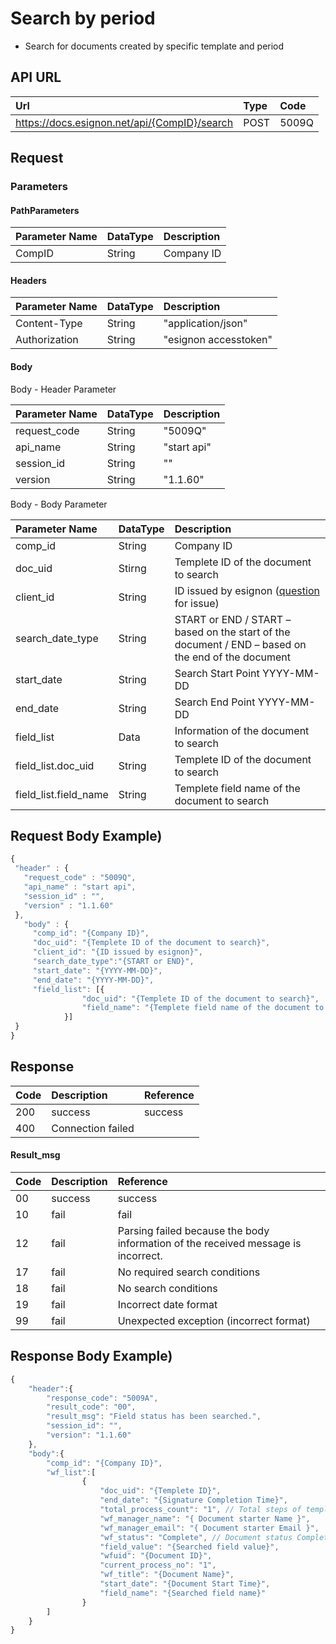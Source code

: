 # Search by period

* Search for documents created by specific template and period

## API URL

| Url | Type | **Code** |
| :--- | :--- | :--- |
| https://docs.esignon.net/api/{CompID}/search | POST | 5009Q |

## Request

### Parameters

#### PathParameters

| **Parameter Name** | DataType | **Description** |
| :--- | :--- | :--- |
| CompID | String | Company ID |

####  Headers

| **Parameter Name**                         | DataType | **Description** |
| :--- | :--- | :--- |
| Content-Type | String | "application/json" |
| Authorization | String | "esignon accesstoken" |

####   Body 

  Body - Header Parameter

| **Parameter Name**                         | DataType | **Description** |
| :--- | :--- | :--- |
| request\_code | String | "5009Q" |
| api\_name | String | "start api" |
| session\_id | String | "" |
| version | String | "1.1.60" |

  Body - Body Parameter

| **Parameter Name** | DataType | **Description** |
| :--- | :--- | :--- |
| comp\_id | String | Company ID |
| doc\_uid | Stirng | Templete ID of the document to search |
| client\_id | String |  ID issued by esignon \([question](https://esignon.net/en/customer/) for issue\) |
| search\_date\_type | String | START or END / START – based on the start of the document  / END – based on the end of the document |
| start\_date | String | Search Start Point YYYY-MM-DD |
| end\_date | String | Search End Point YYYY-MM-DD |
| field\_list | Data | Information of the document to search |
| field\_list.doc\_uid | String | Templete ID of the document to search |
| field\_list.field\_name | String | Templete field name of the document to search |

## Request Body Example\)

```javascript
{
 "header" : {
   "request_code" : "5009Q",
   "api_name" : "start api",
   "session_id" : "",
   "version" : "1.1.60"
 },
   "body" : {
     "comp_id": "{Company ID}",
     "doc_uid": "{Templete ID of the document to search}",
     "client_id": "{ID issued by esignon}",
     "search_date_type":"{START or END}",
     "start_date": "{YYYY-MM-DD}",
     "end_date": "{YYYY-MM-DD}",
     "field_list": [{
  				"doc_uid": "{Templete ID of the document to search}",
  				"field_name": "{Templete field name of the document to search}"
  			}]
 }
}
```

## Response

| Code | **Description** | **Reference** |
| :--- | :--- | :--- |
| 200 | success | success |
| 400 | Connection failed |  |

#### Result\_msg

| Code | **Description** | **Reference** |
| :--- | :--- | :--- |
| 00 | success | success |
| 10 | fail | fail |
| 12 | fail | Parsing failed because the body information of the received message is incorrect. |
| 17 | fail | No required search conditions |
| 18 | fail | No search conditions |
| 19 | fail | Incorrect date format |
| 99 | fail | Unexpected exception \(incorrect format\) |

## Response Body Example\)

```javascript
{
	"header":{
		"response_code": "5009A",
		"result_code": "00",
		"result_msg": "Field status has been searched.",
		"session_id": "",
		"version": "1.1.60"
	},
	"body":{
		"comp_id": "{Company ID}",
		"wf_list":[
				{
					"doc_uid": "{Templete ID}",
					"end_date": "{Signature Completion Time}",
					"total_process_count": "1", // Total steps of template
					"wf_manager_name": "{ Document starter Name }",
					"wf_manager_email": "{ Document starter Email }",
					"wf_status": "Complete", // Document status Complete – Done, Playing – In progress
					"field_value": "{Searched field value}",
					"wfuid": "{Document ID}",
					"current_process_no": "1",
					"wf_title": "{Document Name}",
					"start_date": "{Document Start Time}",
					"field_name": "{Searched field name}"
				}
		]
	}
}
```

